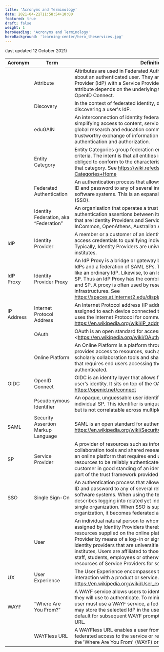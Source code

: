 ```yaml
---
title: 'Acronyms and Terminology'
date: 2021-04-21T11:58:54+10:00
featured: true
draft: false
weight: 1
heroHeading: 'Acronyms and Terminology'
heroBackground: 'learning-center/hero_theservices.jpg'
---
```


(last updated 12 October 2021)

| Acronym | Term | Definition |
| ---- | ----| ---- |
|  | Attribute | Attributes are used in Federated Authentication to pass extra data about an authenticated user. They are shared by the Identity Provider (IdP) with a Service Provider (SP). The exact format of the attribute depends on the underlying technology, e.g. SAML, OpenID Connect. |
| | Discovery | In the context of federated identity, discovery is the process of discovering a user's IdP.
|   | eduGAIN | An interconnection of identity federations around the world, simplifying access to content, services and resources for the global research and education community. eduGAIN enables the trustworthy exchange of information related to identity, authentication and authorization. |
|   | Entity Category | Entity Categories group federation entities that share common criteria.  The intent is that all entities in a given entity category are obliged to conform to the characteristics set out in the definition of that category. See <https://wiki.refeds.org/display/ENT/Entity-Categories+Home> |
| | Federated Authentication | An authentication process that allows a user to log in with a single ID and password to any of several independent, unrelated, software systems. This is an expansion of the term Single Sign-on (SSO). |
| | Identity Federation, aka “Federation” | An organisation that operates a trust framework for exchange of authentication assertions between its members and/or customers, that are Identity Providers and Service Providers. (Examples: InCommon, OpenAthens, Australian Access Federation) |
| IdP | Identity Provider | A member or a customer of an identity federation that assigns access credentials to qualifying individual natural persons. Typically, Identity Providers are universities, schools and research institutes. |
| IdP Proxy | Identity Provider Proxy | An IdP Proxy is a bridge or gateway between a federation of SAML IdPs and a federation of SAML SPs. To an SP, an IdP Proxy looks like an ordinary IdP. Likewise, to an IdP, an IdP Proxy looks like an SP. Thus an IdP Proxy has the combined capability of both an IdP and SP. A proxy is often used by research collaboration infrastructures. See <https://spaces.at.internet2.edu/display/GS/SAMLIdPProxy> |
| IP Address | Internet Protocol Address | An Internet Protocol address (IP address) is a numerical label assigned to each device connected to a computer network that uses the Internet Protocol for communication. See <https://en.wikipedia.org/wiki/IP_address> |
| | OAuth | OAuth is an open standard for access delegation. See <https://en.wikipedia.org/wiki/OAuth? |
| |  Online Platform | An Online Platform is a platform through which a Service Provider provides access to resources, such as information resources, scholarly collaboration tools and shared research infrastructure, that requires end users accessing those resources to be reliably authenticated. |
| OIDC | OpenID Connect | OIDC is an identity layer that allows for the verification of an end-user’s identity. It sits on top of the OAuth protocol. See <https://openid.net/connect> |
| | Pseudonymous Identifier | An opaque, unguessable user identifier for use with a specific individual SP. This identifier is unique to the individual at that SP but is not correlatable across multiple SPs. |
| SAML | Security Assertion Markup Language | SAML is an open standard for authentication and authorization. See <https://en.wikipedia.org/wiki/Security_Assertion_Markup_Language> | 
| SP | Service Provider | A provider of resources such as information resources, scholarly collaboration tools and shared research infrastructure, by means of an online platform that requires end users accessing those resources to be reliably authenticated, and that is a member or a customer in good standing of an identity federation and is as such part of the trust framework provided by the identity federation. |
| SSO | Single Sign-On | An authentication process that allows a user to log in with a single ID and password to any of several related, yet independent, software systems. When using the term “SSO” the topic usually describes logging into related yet independent systems within a single organization. When SSO is supported outside a single organization, it becomes federated authentication.| 
| | User |An individual natural person to whom access credentials have been assigned by Identity Providers thereby enabling them to access resources supplied on the online platform of a given Service Provider by means of a log-in or sign-on. Typically, in the case of identity providers that are universities, schools and research institutes, Users are affiliated to those Identity Providers as faculty staff, students, employees or otherwise, and have access to resources of Service Providers for so long as they are so affiliated. |
| UX | User Experience | The User Experience encompasses the entirety of a user's direct interaction with a product or service. See <https://en.wikipedia.org/wiki/User_experience> |
| WAYF | “Where Are You From?” | A WAYF service allows users to identify the Identity Provider (IdP) they will use to authenticate. To minimize the number of times a user must use a WAYF service, a federated authentication system may store the selected IdP in the user’s browser and use it as a default for subsequent WAYF prompts or encode it into a WAYFless URL.|
| | WAYFless URL | A WAYFless URL enables a user from an institution to gain federated access to the service or resource in a way that bypasses the 'Where Are You From' (WAYF) or IdP Discovery Service step.|

